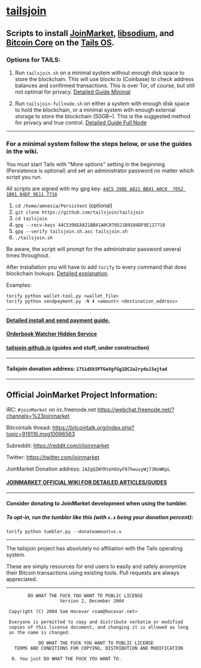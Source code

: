 # [tailsjoin](https://github.com/tailsjoin/tailsjoin/wiki)

## Scripts to install [JoinMarket](https://github.com/chris-belcher/joinmarket), [libsodium](https://download.libsodium.org/doc/), and [Bitcoin Core](https://bitcoin.org/en/download) on the [Tails OS](https://tails.boum.org).

### Options for TAILS:

1. Run `tailsjoin.sh` on a minimal system without enough disk space to store the blockchain. This will use blockr.io (Coinbase) to check address balances and confirmed transactions. This is over Tor, of course, but still not optimal for privacy. [Detailed Guide Minimal](https://tailsjoin.github.io/guides/install_guide.html#withoutbitcoin)

2. Run `tailsjoin-fullnode.sh` on either a system with enough disk space to hold the blockchain, or a minimal system with enough external storage to store the blockchain (50GB~). This is the suggested method for privacy and true control. [Detailed Guide Full Node](https://tailsjoin.github.io/guides/install_guide.html#withbitcoin)

---

### For a minimal system follow the steps below, or use the guides in the wiki.

You must start Tails with "More options" setting in the beginning (Persistence is optional) and set an administrator password no matter which script you run.

All scripts are signed with my gpg key: [`44C5 398E A821 BB41 A0C0  7052 1B91 84DF 9E11 7718`](https://github.com/tailsjoin/tailsjoin/wiki/GnuPG-Key)

1. `cd /home/amnesia/Persistent` (optional)
2. `git clone https://github.com/tailsjoin/tailsjoin`
3. `cd tailsjoin`
4. `gpg --recv-keys 44C5398EA821BB41A0C070521B9184DF9E117718`
5. `gpg --verify tailsjoin.sh.asc tailsjoin.sh`
6. `./tailsjoin.sh`
    
Be aware, the script will prompt for the administrator password several times throughout.

After installation you will have to add `torify` to every command that does blockchain lookups. [Detailed explanation](https://github.com/tailsjoin/tailsjoin/commit/0b42441277dfe77bccfefe6075cb688c0b603e4a).

Examples:

    torify python wallet-tool.py <wallet_file>
    torify python sendpayment.py -N 4 <amount> <destination_address>

---

#### [Detailed install and send payment guide.](https://github.com/tailsjoin/tailsjoin/wiki/Detailed-Minimal-Setup-Guide)

#### [Orderbook Watcher Hidden Service](http://ruc47yiosooolrzw.onion/)

#### [tailsjoin.github.io](https://tailsjoin.github.io) (guides and stuff, under construction)

---

#### Tailsjoin donation address: `17SidXk5PTGeVgfGg1DC2a2ryduJ3ajtad`

---

## Official JoinMarket Project Information:

IRC: `#joinMarket` on irc.freenode.net https://webchat.freenode.net/?channels=%23joinmarket

Bitcointalk thread: https://bitcointalk.org/index.php?topic=919116.msg10096563

Subreddit: https://reddit.com/r/joinmarket

Twitter: https://twitter.com/joinmarket

JoinMarket Donation address: `1AZgQZWYRteh6UyF87hwuvyWj73NvWKpL`

#### [JOINMARKET OFFICIAL WIKI FOR DETAILED ARTICLES/GUIDES](https://github.com/chris-belcher/joinmarket/wiki)

---

#### Consider donating to JoinMarket development when using the tumbler. 

##### To opt-in, run the tumbler like this (with `x.x` being your donation percent):

    torify python tumbler.py --donateamount=x.x
    
---

The tailsjoin project has absolutely no affiliation with the Tails operating system.

These are simply resources for end users to easily and safely anonymize their Bitcoin transactions using existing tools. Pull requests are always appreciated.

---

            DO WHAT THE FUCK YOU WANT TO PUBLIC LICENSE 
                        Version 2, December 2004 
    
     Copyright (C) 2004 Sam Hocevar <sam@hocevar.net> 
    
     Everyone is permitted to copy and distribute verbatim or modified 
     copies of this license document, and changing it is allowed as long 
     as the name is changed. 
    
                DO WHAT THE FUCK YOU WANT TO PUBLIC LICENSE 
       TERMS AND CONDITIONS FOR COPYING, DISTRIBUTION AND MODIFICATION 
    
      0. You just DO WHAT THE FUCK YOU WANT TO.
